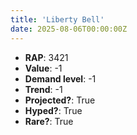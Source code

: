 ```yaml
---
title: 'Liberty Bell'
date: 2025-08-06T00:00:00Z
---
```

- **RAP**: 3421
- **Value**: -1
- **Demand level**: -1
- **Trend**: -1
- **Projected?**: True
- **Hyped?**: True
- **Rare?**: True
